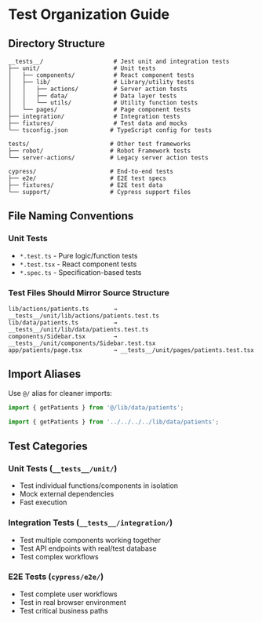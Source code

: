 # Test Organization Guide

## Directory Structure

```
__tests__/                    # Jest unit and integration tests
├── unit/                     # Unit tests
│   ├── components/           # React component tests
│   ├── lib/                  # Library/utility tests
│   │   ├── actions/          # Server action tests
│   │   ├── data/             # Data layer tests  
│   │   └── utils/            # Utility function tests
│   └── pages/                # Page component tests
├── integration/              # Integration tests
├── fixtures/                 # Test data and mocks
└── tsconfig.json            # TypeScript config for tests

tests/                       # Other test frameworks
├── robot/                   # Robot Framework tests
└── server-actions/          # Legacy server action tests

cypress/                     # End-to-end tests
├── e2e/                     # E2E test specs
├── fixtures/                # E2E test data
└── support/                 # Cypress support files
```

## File Naming Conventions

### Unit Tests
- `*.test.ts` - Pure logic/function tests
- `*.test.tsx` - React component tests
- `*.spec.ts` - Specification-based tests

### Test Files Should Mirror Source Structure
```
lib/actions/patients.ts       → __tests__/unit/lib/actions/patients.test.ts
lib/data/patients.ts          → __tests__/unit/lib/data/patients.test.ts  
components/Sidebar.tsx        → __tests__/unit/components/Sidebar.test.tsx
app/patients/page.tsx         → __tests__/unit/pages/patients.test.tsx
```

## Import Aliases

Use `@/` alias for cleaner imports:
```typescript
import { getPatients } from '@/lib/data/patients';

import { getPatients } from '../../../../lib/data/patients';
```

## Test Categories

### Unit Tests (`__tests__/unit/`)
- Test individual functions/components in isolation
- Mock external dependencies
- Fast execution

### Integration Tests (`__tests__/integration/`)
- Test multiple components working together
- Test API endpoints with real/test database
- Test complex workflows

### E2E Tests (`cypress/e2e/`)
- Test complete user workflows
- Test in real browser environment
- Test critical business paths
